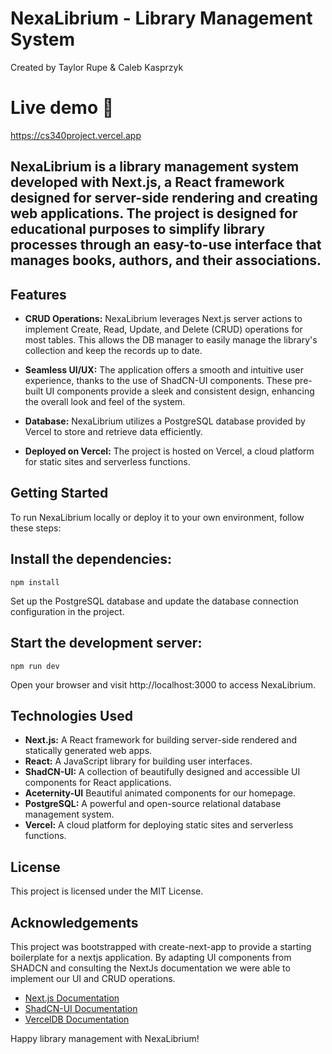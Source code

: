 # NexaLibrium - Library Management System

Created by Taylor Rupe & Caleb Kasprzyk

# Live demo 🚀
https://cs340project.vercel.app

## NexaLibrium is a library management system developed with Next.js, a React framework designed for server-side rendering and creating web applications. The project is designed for educational purposes to simplify library processes through an easy-to-use interface that manages books, authors, and their associations.



## Features

- **CRUD Operations:** NexaLibrium leverages Next.js server actions to implement Create, Read, Update, and Delete (CRUD) operations for most tables. This allows the DB manager to easily manage the library's collection and keep the records up to date.

- **Seamless UI/UX:** The application offers a smooth and intuitive user experience, thanks to the use of ShadCN-UI components. These pre-built UI components provide a sleek and consistent design, enhancing the overall look and feel of the system.

- **Database:** NexaLibrium utilizes a PostgreSQL database provided by Vercel to store and retrieve data efficiently.

- **Deployed on Vercel:** The project is hosted on Vercel, a cloud platform for static sites and serverless functions.

## Getting Started

To run NexaLibrium locally or deploy it to your own environment, follow these steps:

## Install the dependencies:

`npm install`

Set up the PostgreSQL database and update the database connection configuration in the project.

## Start the development server:

`npm run dev`

Open your browser and visit http://localhost:3000 to access NexaLibrium.

## Technologies Used

- **Next.js:** A React framework for building server-side rendered and statically generated web apps.
- **React:** A JavaScript library for building user interfaces.
- **ShadCN-UI:** A collection of beautifully designed and accessible UI components for React applications.
- **Aceternity-UI** Beautiful animated components for our homepage.
- **PostgreSQL:** A powerful and open-source relational database management system.
- **Vercel:** A cloud platform for deploying static sites and serverless functions.

## License

This project is licensed under the MIT License.

## Acknowledgements

This project was bootstrapped with create-next-app to provide a starting boilerplate for a nextjs application. By adapting UI components from SHADCN and consulting the NextJs documentation we were able to implement our UI and CRUD operations.

- [Next.js Documentation](https://nextjs.org/docs)
- [ShadCN-UI Documentation](https://ui.shadcn.com/docs)
- [VercelDB Documentation](https://vercel.com/docs/storage/vercel-postgres/quickstart)

Happy library management with NexaLibrium!
